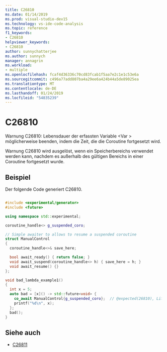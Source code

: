 ```yaml
---
title: C26810
ms.date: 01/14/2019
ms.prod: visual-studio-dev15
ms.technology: vs-ide-code-analysis
ms.topic: reference
f1_keywords:
- C26810
helpviewer_keywords:
- C26810
author: sunnychatterjee
ms.author: sunnych
manager: annagrin
ms.workload:
- multiple
ms.openlocfilehash: fcaf4d36336c70cd83fcab1f5aa7e2c1e1c53e6a
ms.sourcegitcommit: c496a77add807ba4a29ee6a424b44a5de89025ea
ms.translationtype: MT
ms.contentlocale: de-DE
ms.lasthandoff: 01/24/2019
ms.locfileid: "54835239"
---
```

# <a name="c26810"></a>C26810
Warnung C26810: Lebensdauer der erfassten Variable \<Var > möglicherweise beenden, indem die Zeit, die die Coroutine fortgesetzt wird.

Warnung C26810 wird ausgelöst, wenn ein Speicherbereichs verwendet werden kann, nachdem es außerhalb des gültigen Bereichs in einer Coroutine fortgesetzt wurde.

## <a name="example"></a>Beispiel
 Der folgende Code generiert C26810.

```cpp

#include <experimental/generator>
#include <future>

using namespace std::experimental;

coroutine_handle<> g_suspended_coro;

// Simple awaiter to allows to resume a suspended coroutine
struct ManualControl
{
  coroutine_handle<>& save_here;

  bool await_ready() { return false; }
  void await_suspend(coroutine_handle<> h) { save_here = h; }
  void await_resume() {}
};

void bad_lambda_example1()
{
  int x = 5;
  auto bad = [x]() -> std::future<void> {
    co_await ManualControl{g_suspended_coro};  // @expected(26810), Lifetime of capture 'x' might end by the time this coroutine is resumed.
    printf("%d\n", x);
  };
  bad();
}
```

## <a name="see-also"></a>Siehe auch

- [C26811](../code-quality/c26811.md)